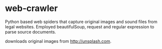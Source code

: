 # web-crawler
Python based web spiders that capture original images and sound files from legal websites.
Employed beautifulSoup, request and regular expression to parse source documents.

downloads original images from http://unsplash.com. 
